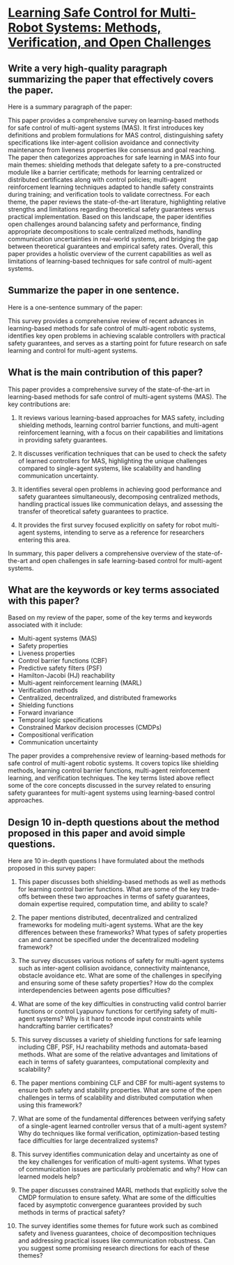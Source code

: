 # [Learning Safe Control for Multi-Robot Systems: Methods, Verification,   and Open Challenges](https://arxiv.org/abs/2311.13714)

## Write a very high-quality paragraph summarizing the paper that effectively covers the paper.

 Here is a summary paragraph of the paper:

This paper provides a comprehensive survey on learning-based methods for safe control of multi-agent systems (MAS). It first introduces key definitions and problem formulations for MAS control, distinguishing safety specifications like inter-agent collision avoidance and connectivity maintenance from liveness properties like consensus and goal reaching. The paper then categorizes approaches for safe learning in MAS into four main themes: shielding methods that delegate safety to a pre-constructed module like a barrier certificate; methods for learning centralized or distributed certificates along with control policies; multi-agent reinforcement learning techniques adapted to handle safety constraints during training; and verification tools to validate correctness. For each theme, the paper reviews the state-of-the-art literature, highlighting relative strengths and limitations regarding theoretical safety guarantees versus practical implementation. Based on this landscape, the paper identifies open challenges around balancing safety and performance, finding appropriate decompositions to scale centralized methods, handling communication uncertainties in real-world systems, and bridging the gap between theoretical guarantees and empirical safety rates. Overall, this paper provides a holistic overview of the current capabilities as well as limitations of learning-based techniques for safe control of multi-agent systems.


## Summarize the paper in one sentence.

 Here is a one-sentence summary of the paper:

This survey provides a comprehensive review of recent advances in learning-based methods for safe control of multi-agent robotic systems, identifies key open problems in achieving scalable controllers with practical safety guarantees, and serves as a starting point for future research on safe learning and control for multi-agent systems.


## What is the main contribution of this paper?

 This paper provides a comprehensive survey of the state-of-the-art in learning-based methods for safe control of multi-agent systems (MAS). The key contributions are:

1) It reviews various learning-based approaches for MAS safety, including shielding methods, learning control barrier functions, and multi-agent reinforcement learning, with a focus on their capabilities and limitations in providing safety guarantees. 

2) It discusses verification techniques that can be used to check the safety of learned controllers for MAS, highlighting the unique challenges compared to single-agent systems, like scalability and handling communication uncertainty.

3) It identifies several open problems in achieving good performance and safety guarantees simultaneously, decomposing centralized methods, handling practical issues like communication delays, and assessing the transfer of theoretical safety guarantees to practice.

4) It provides the first survey focused explicitly on safety for robot multi-agent systems, intending to serve as a reference for researchers entering this area.

In summary, this paper delivers a comprehensive overview of the state-of-the-art and open challenges in safe learning-based control for multi-agent systems.


## What are the keywords or key terms associated with this paper?

 Based on my review of the paper, some of the key terms and keywords associated with it include:

- Multi-agent systems (MAS)
- Safety properties
- Liveness properties 
- Control barrier functions (CBF)
- Predictive safety filters (PSF)
- Hamilton-Jacobi (HJ) reachability
- Multi-agent reinforcement learning (MARL)
- Verification methods
- Centralized, decentralized, and distributed frameworks
- Shielding functions
- Forward invariance
- Temporal logic specifications
- Constrained Markov decision processes (CMDPs)
- Compositional verification
- Communication uncertainty

The paper provides a comprehensive review of learning-based methods for safe control of multi-agent robotic systems. It covers topics like shielding methods, learning control barrier functions, multi-agent reinforcement learning, and verification techniques. The key terms listed above reflect some of the core concepts discussed in the survey related to ensuring safety guarantees for multi-agent systems using learning-based control approaches.


## Design 10 in-depth questions about the method proposed in this paper and avoid simple questions.

 Here are 10 in-depth questions I have formulated about the methods proposed in this survey paper:

1. This paper discusses both shielding-based methods as well as methods for learning control barrier functions. What are some of the key trade-offs between these two approaches in terms of safety guarantees, domain expertise required, computation time, and ability to scale? 

2. The paper mentions distributed, decentralized and centralized frameworks for modeling multi-agent systems. What are the key differences between these frameworks? What types of safety properties can and cannot be specified under the decentralized modeling framework?

3. The survey discusses various notions of safety for multi-agent systems such as inter-agent collision avoidance, connectivity maintenance, obstacle avoidance etc. What are some of the challenges in specifying and ensuring some of these safety properties? How do the complex interdependencies between agents pose difficulties?

4. What are some of the key difficulties in constructing valid control barrier functions or control Lyapunov functions for certifying safety of multi-agent systems? Why is it hard to encode input constraints while handcrafting barrier certificates?

5. This survey discusses a variety of shielding functions for safe learning including CBF, PSF, HJ reachability methods and automata-based methods. What are some of the relative advantages and limitations of each in terms of safety guarantees, computational complexity and scalability?  

6. The paper mentions combining CLF and CBF for multi-agent systems to ensure both safety and stability properties. What are some of the open challenges in terms of scalability and distributed computation when using this framework?

7. What are some of the fundamental differences between verifying safety of a single-agent learned controller versus that of a multi-agent system? Why do techniques like formal verification, optimization-based testing face difficulties for large decentralized systems?

8. This survey identifies communication delay and uncertainty as one of the key challenges for verification of multi-agent systems. What types of communication issues are particularly problematic and why? How can learned models help?

9. The paper discusses constrained MARL methods that explicitly solve the CMDP formulation to ensure safety. What are some of the difficulties faced by asymptotic convergence guarantees provided by such methods in terms of practical safety?

10. The survey identifies some themes for future work such as combined safety and liveness guarantees, choice of decomposition techniques and addressing practical issues like communication robustness. Can you suggest some promising research directions for each of these themes?
